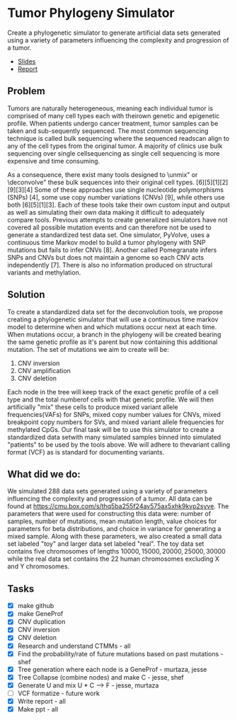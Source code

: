 # Tumor Phylogeny Simulator

Create a phylogenetic simulator to generate artificial data sets generated using a variety of parameters influencing the complexity and progression of a tumor.

* [Slides](slides.pdf)
* [Report](report.pdf)

## Problem

Tumors are naturally heterogeneous, meaning each individual tumor is comprised of many cell types each with theirown genetic and epigenetic profile.  When patients undergo cancer treatment, tumor samples can be taken and sub-sequently sequenced.  The most common sequencing technique is called bulk sequencing where the sequenced readscan align to any of the cell types from the original tumor.  A majority of clinics use bulk sequencing over single cellsequencing as single cell sequencing is more expensive and time consuming.

As a consequence, there exist many tools designed to \unmix" or \deconvolve" these bulk sequences into their original cell types.  [6][5][1][2][9][3][4] Some of these approaches use single nucleotide polymorphisms (SNPs) [4], some use copy number variations (CNVs) [9], while others use both [6][5][1][3].  Each of these tools take their own custom input and output as well as simulating their own data making it difficult to adequately compare tools.  Previous attempts to create generalized simulators have not covered all possible mutation events and can therefore not be used to generate a standardized test data set.  One simulator, PyVolve, uses a continuous time Markov model to build a tumor phylogeny with SNP mutations but fails to infer CNVs [8].  Another called Pomegranate infers SNPs and CNVs but does not maintain a genome so each CNV acts independently [7].  There is also no information produced on structural variants and methylation.

## Solution

To  create  a  standardized  data  set  for  the  deconvolution  tools,  we  propose  creating  a  phylogenetic  simulator  that will use a continuous time markov model to determine when and which mutations occur next at each time.  When mutations occur, a branch in the phylogeny will be created bearing the same genetic profile as it's parent but now containing  this  additional  mutation.   The  set  of  mutations  we  aim  to  create  will  be:
1. CNV inversion 
2. CNV amplification
3. CNV deletion

Each node in the tree will keep track of the exact genetic profile of a cell type and the total numberof cells with that genetic profile.  We will then artificially "mix" these cells to produce mixed variant allele frequencies(VAFs) for SNPs, mixed copy number values for CNVs, mixed breakpoint copy numbers for SVs, and mixed variant allele frequencies for methylated CpGs.  Our final task will be to use this simulator to create a standardized data setwith many simulated samples binned into simulated "patients" to be used by the tools above.  We will adhere to thevariant calling format (VCF) as is standard for documenting variants.

## What did we do:
We simulated 288 data sets generated using a variety of parameters influencing the complexity and progression of a tumor. All data can be found at https://cmu.box.com/s/thq5ba255f24av575ax5xhk9kvp2syve. The parameters that were used for constructing this data were: number of samples, number of mutations, mean mutation length, value choices for parameters for beta distributions, and choice in variance for generating a mixed sample. Along with these parameters, we also created a small data set labeled "toy" and larger data set labeled "real". The toy data set contains five chromosomes of lengths $10000, 15000, 20000, 25000, 30000$ while the real data set contains the 22 human chromosomes excluding X and Y chromosomes.


## Tasks

- [x] make github
- [x] make GeneProf
- [x] CNV duplication
- [x] CNV inversion
- [x] CNV deletion
- [x] Research and understand CTMMs - all
- [x] Find the probability/rate of future mutations based on past mutations - shef
- [x] Tree generation where each node is a GeneProf - murtaza, jesse
- [x] Tree Collapse (combine nodes) and make C - jesse, shef
- [x] Generate U and mix U * C --> F - jesse, murtaza
- [ ] VCF formatize - future work
- [x] Write report - all 
- [x] Make ppt - all
